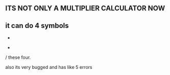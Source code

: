 ## ITS NOT ONLY A MULTIPLIER CALCULATOR NOW
it can do 4 symbols
-
+
*
/
these four.

also its very bugged and has like 5 errors

